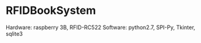 # RFIDBookSystem
Hardware: raspberry 3B, RFID-RC522   Software: python2.7, SPI-Py, Tkinter, sqlite3
